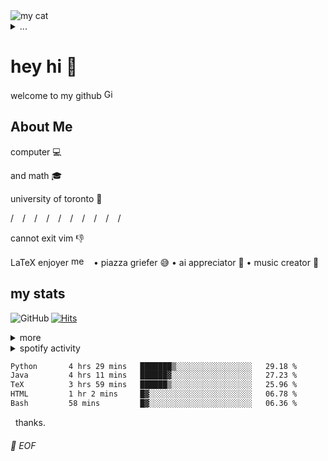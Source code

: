 <picture>
  <img alt="my cat" src="https://user-images.githubusercontent.com/57018940/236122839-7daebac8-9581-4d05-8056-3827c15c4fe0.png">
</picture>
<details>
<summary>...</summary>
<picture>
<img src="https://user-images.githubusercontent.com/57018940/236125909-bee7c89a-2c7d-4bd1-a832-e84778ff250f.jpg" alt="comment" width="25%" height="25%" />
  </picture>
</details>

# hey hi 👋 

welcome to my github <picture><img src="https://raw.githubusercontent.com/simple-icons/simple-icons/develop/icons/github.svg" alt="Github" width="16" height="16" /></picture>

## About Me


computer 💻

and math 🎓

university of toronto 🥲

/&emsp;/&emsp;/&emsp;/&emsp;/&emsp;/&emsp;/&emsp;/&emsp;/&emsp;/&emsp;

cannot exit vim 👎

LaTeX enjoyer <picture><img src="https://user-images.githubusercontent.com/57018940/236125670-139d7f67-d228-4303-b69d-fe5aa8c109a3.png" alt="meme" width="32" height="16" /></picture>  • piazza griefer 😅 • ai appreciator 🤖 • music creator 🎸

## my stats
<a href="https://github.com/0dm"><img align="left" alt="GitHub" src="https://img.shields.io/badge/dynamic/json?url=https%3A%2F%2Fapi.swo.moe%2Fstats%2Fgithub%2F0dm&query=count&color=181717&label=GitHub&labelColor=282c34&logo=github&suffix=+followers&cacheSeconds=3600"/></a>

[![Hits](https://hits.seeyoufarm.com/api/count/incr/badge.svg?url=https%3A%2F%2Fgithub.com%2F0dm&count_bg=%2350A411&title_bg=%23000000&icon=github.svg&icon_color=%23FFFFFF&title=hits&edge_flat=false)](https://github.com/0dm)

<details>
<summary>more</summary>

<table>
  <tr> 
    <td valign="bottom" width="50%">
      <div align="center">
        <picture>
        <img src="https://github-readme-stats-0dm.vercel.app/api/top-langs/?username=0dm&layout=compact&theme=darcula&title_color=ffffff&text_color=c9cacc&icon_color=2bbc8a&bg_color=1d1f21" alt="Activity" />
        </picture>
      </div>
    </td>
    <td valign="bottom" width="50%">
      <div align="center">
        <picture>
        <img src="https://github-readme-stats-0dm.vercel.app/api?username=0dm&hide=contribs&theme=darcula&show_icons=true&title_color=ffffff&text_color=c9cacc&icon_color=2bbc8a&bg_color=1d1f21" alt="Languages"/>
        </picture>
      </div>
    </td>
  </tr>
</table>

</details>

<details>
  <summary>spotify activity</summary>
  <picture>
          <img src="https://spotify-github-profile.vercel.app/api/view?uid=12157581118&cover_image=true&theme=default" alt="Spotify" /> 
  </picture>
</details>

<!--START_SECTION:waka-->

```txt
Python       4 hrs 29 mins   ███████▒░░░░░░░░░░░░░░░░░   29.18 %
Java         4 hrs 11 mins   ██████▓░░░░░░░░░░░░░░░░░░   27.23 %
TeX          3 hrs 59 mins   ██████▒░░░░░░░░░░░░░░░░░░   25.96 %
HTML         1 hr 2 mins     █▓░░░░░░░░░░░░░░░░░░░░░░░   06.78 %
Bash         58 mins         █▓░░░░░░░░░░░░░░░░░░░░░░░   06.36 %
```

<!--END_SECTION:waka-->

&nbsp;
thanks.
###### 💾 EOF

